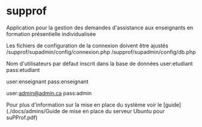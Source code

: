# supprof
 Application pour la gestion des demandes d'assistance aux enseignants en formation présentielle individualisée 


Les fichiers de configuration de la connexion doivent être ajustés
/supprof/supadmin/config/connexion.php
/supprof/supadmin/config/db.php

Nom d'utilisateurs par défaut inscrit dans la base de données
user:etudiant
pass:etudiant

user:enseignant
pass:enseignant

user:admin@admin.ca
pass:admin

Pour plus d'information sur la mise en place du système voir le [guide] (./docs/admins/Guide de mise en place du serveur Ubuntu pour suPProf.pdf)


